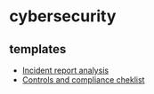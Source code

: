 # cybersecurity

## templates
- [Incident report analysis](templates/Incident-report-analysis.md)
- [Controls and compliance cheklist](templates/controls-and-compliance-checklist.md)
